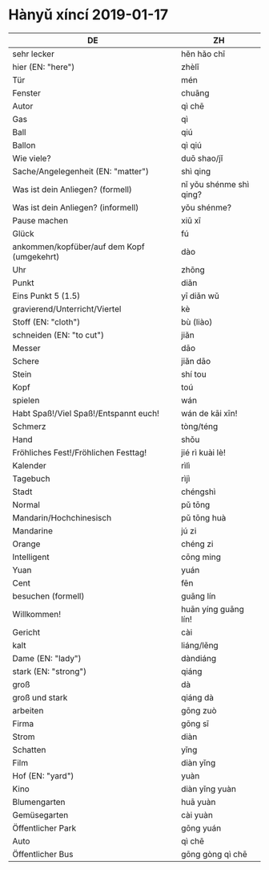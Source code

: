# Hànyǔ xíncí 2019-01-17

| DE                                         | ZH                      |
| ------------------------------------------ | ----------------------- |
| sehr lecker                                | hěn hǎo chī             |
| hier (EN: "here")                          | zhèlǐ                   |
| Tür                                        | mén                     |
| Fenster                                    | chuāng                  |
| Autor                                      | qì chē                  |
| Gas                                        | qì                      |
| Ball                                       | qiú                     |
| Ballon                                     | qì qiú                  |
| Wie viele?                                 | duō shao/jǐ             |
| Sache/Angelegenheit (EN: "matter")         | shì qing                |
| Was ist dein Anliegen? (formell)           | nǐ yǒu shénme shì qing? |
| Was ist dein Anliegen? (informell)         | yǒu shénme?             |
| Pause machen                               | xiū xī                  |
| Glück                                      | fú                      |
| ankommen/kopfüber/auf dem Kopf (umgekehrt) | dào                     |
| Uhr                                        | zhōng                   |
| Punkt                                      | diǎn                    |
| Eins Punkt 5 (1.5)                         | yī diǎn wǔ              |
| gravierend/Unterricht/Viertel              | kè                      |
| Stoff (EN: "cloth")                        | bù (liào)               |
| schneiden (EN: "to cut")                   | jiǎn                    |
| Messer                                     | dāo                     |
| Schere                                     | jiǎn dāo                |
| Stein                                      | shí tou                 |
| Kopf                                       | toú                     |
| spielen                                    | wán                     |
| Habt Spaß!/Viel Spaß!/Entspannt euch!      | wán de kāi xīn!         |
| Schmerz                                    | tòng/téng               |
| Hand                                       | shǒu                    |
| Fröhliches Fest!/Fröhlichen Festtag!       | jié rì kuài lè!         |
| Kalender                                   | rìlì                    |
| Tagebuch                                   | rìjì                    |
| Stadt                                      | chéngshì                |
| Normal                                     | pǔ tōng                 |
| Mandarin/Hochchinesisch                    | pǔ tōng huà             |
| Mandarine                                  | jú zi                   |
| Orange                                     | chéng zi                |
| Intelligent                                | cōng ming               |
| Yuan                                       | yuán                    |
| Cent                                       | fēn                     |
| besuchen (formell)                         | guāng lín               |
| Willkommen!                                | huān yíng guāng lín!    |
| Gericht                                    | cài                     |
| kalt                                       | liáng/lěng              |
| Dame (EN: "lady")                          | dàndiáng                |
| stark (EN: "strong")                       | qiáng                   |
| groß                                       | dà                      |
| groß und stark                             | qiáng dà                |
| arbeiten                                   | gōng zuò                |
| Firma                                      | gōng sī                 |
| Strom                                      | diàn                    |
| Schatten                                   | yǐng                    |
| Film                                       | diàn yǐng               |
| Hof (EN: "yard")                           | yuàn                    |
| Kino                                       | diàn yǐng yuàn          |
| Blumengarten                               | huā yuàn                |
| Gemüsegarten                               | cài yuàn                |
| Öffentlicher Park                          | gōng yuán               |
| Auto                                       | qì chē                  |
| Öffentlicher Bus                           | gōng gòng qì chē        |
